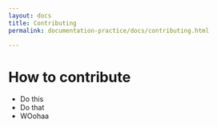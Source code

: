 ```yaml
---
layout: docs
title: Contributing
permalink: documentation-practice/docs/contributing.html

---
```


# How to contribute

- Do this
- Do that
- WOohaa
